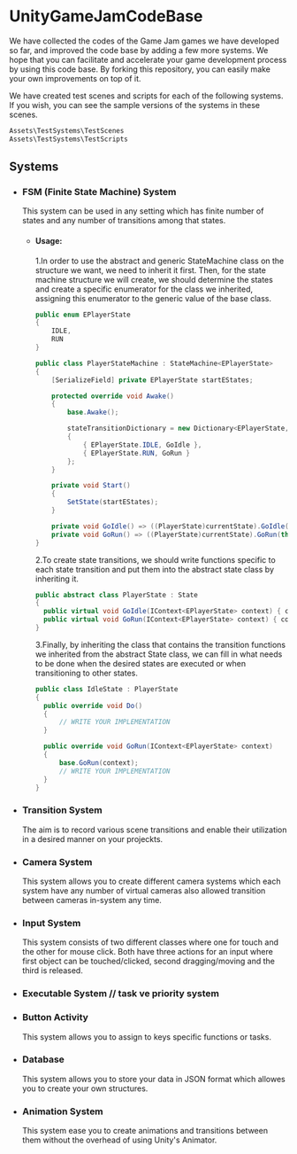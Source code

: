 # UnityGameJamCodeBase

We have collected the codes of the Game Jam games we have developed so far, and improved the code base by adding a few more systems. We hope that you can facilitate and accelerate your game development process by using this code base. By forking this repository, you can easily make your own improvements on top of it.

We have created test scenes and scripts for each of the following systems. If you wish, you can see the sample versions of the systems in these scenes.

```bash
Assets\TestSystems\TestScenes
Assets\TestSystems\TestScripts
```

## Systems

- ### FSM (Finite State Machine) System

  This system can be used in any setting which has finite number of states and any number of transitions among that states.

    - #### Usage:
  
      1.In order to use the abstract and generic StateMachine class on the structure we want, we need to inherit it first. Then, for the state machine structure we will create, we should determine the states and create a specific enumerator for the class we inherited, assigning this enumerator to the generic value of the base class.
      ```C#
      public enum EPlayerState
      {
          IDLE,
          RUN
      }

      public class PlayerStateMachine : StateMachine<EPlayerState>
      {
          [SerializeField] private EPlayerState startEStates;

          protected override void Awake()
          {
              base.Awake();

              stateTransitionDictionary = new Dictionary<EPlayerState, Action>()
              {
                  { EPlayerState.IDLE, GoIdle },
                  { EPlayerState.RUN, GoRun }
              };
          }

          private void Start()
          {
              SetState(startEStates);
          }

          private void GoIdle() => ((PlayerState)currentState).GoIdle(this);
          private void GoRun() => ((PlayerState)currentState).GoRun(this);
      }
      ```
      
      2.To create state transitions, we should write functions specific to each state transition and put them into the abstract state class by inheriting it.
      ```C#
      public abstract class PlayerState : State
      {
        public virtual void GoIdle(IContext<EPlayerState> context) { context.SetState(EPlayerState.IDLE); }
        public virtual void GoRun(IContext<EPlayerState> context) { context.SetState(EPlayerState.RUN); }
      }
      ```
      
      3.Finally, by inheriting the class that contains the transition functions we inherited from the abstract State class, we can fill in what needs to be done when the desired states are executed or when transitioning to other states.
      ```C#
      public class IdleState : PlayerState
      {
        public override void Do()
        {
            // WRITE YOUR IMPLEMENTATION
        }

        public override void GoRun(IContext<EPlayerState> context)
        {
            base.GoRun(context);
            // WRITE YOUR IMPLEMENTATION
        }
      }
      ```





- ### Transition System

  The aim is to record various scene transitions and enable their utilization in a desired manner on your projeckts.


- ### Camera System

  This system allows you to create different camera systems which each system have any number of virtual cameras also allowed transition between cameras in-system any time.


- ### Input System

  This system consists of two different classes where one for touch and the other for mouse click. Both have three actions for an input where first object can be touched/clicked, second dragging/moving and the third is    released.


- ### Executable System // task ve priority system


- ### Button Activity

  This system allows you to assign to keys specific functions or tasks.


- ### Database

  This system allows you to store your data in JSON format which allowes you to create your own structures.


- ### Animation System

  This system ease you to create animations and transitions between them without the overhead of using Unity's Animator.


